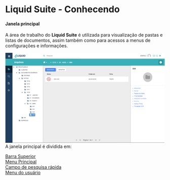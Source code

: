 # Liquid Suite - Conhecendo

#### Janela principal  
A área de trabalho do **Liquid Suite** é utilizada para visualização de pastas e listas de documentos, assim também como para acessos a menus de configurações e informações.    

![Janela principal](img/010.png)    
A janela principal é dividida em:  

[Barra Superior](barraSuperior.md)  
[Menu Principal](menuPrincipal)  
[Campo de pesquisa rápida](campoPesquisa.md)  
[Menu do usuário](menuUsuario.md)  
